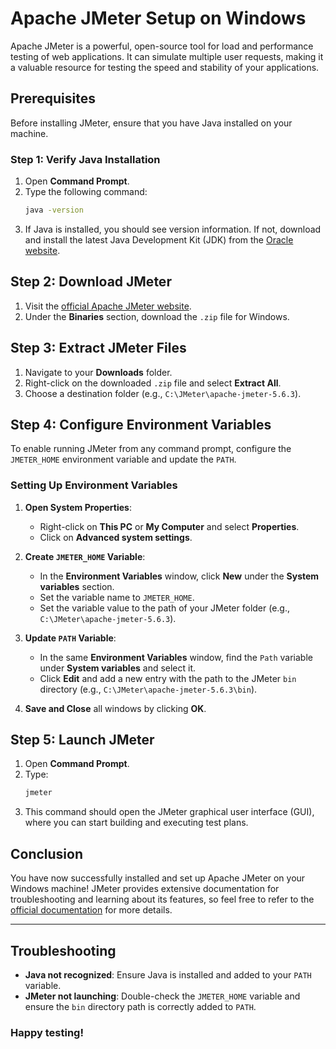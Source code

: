# Apache JMeter Setup on Windows

Apache JMeter is a powerful, open-source tool for load and performance testing of web applications. It can simulate multiple user requests, making it a valuable resource for testing the speed and stability of your applications.

## Prerequisites
Before installing JMeter, ensure that you have Java installed on your machine.

### Step 1: Verify Java Installation
1. Open **Command Prompt**.
2. Type the following command:
   ```bash
   java -version
   ```
3. If Java is installed, you should see version information. If not, download and install the latest Java Development Kit (JDK) from the [Oracle website](https://www.oracle.com/java/technologies/javase-downloads.html).

## Step 2: Download JMeter
1. Visit the [official Apache JMeter website](https://jmeter.apache.org/download_jmeter.cgi).
2. Under the **Binaries** section, download the `.zip` file for Windows.

## Step 3: Extract JMeter Files
1. Navigate to your **Downloads** folder.
2. Right-click on the downloaded `.zip` file and select **Extract All**.
3. Choose a destination folder (e.g., `C:\JMeter\apache-jmeter-5.6.3`).

## Step 4: Configure Environment Variables
To enable running JMeter from any command prompt, configure the `JMETER_HOME` environment variable and update the `PATH`.

### Setting Up Environment Variables
1. **Open System Properties**:
   - Right-click on **This PC** or **My Computer** and select **Properties**.
   - Click on **Advanced system settings**.

2. **Create `JMETER_HOME` Variable**:
   - In the **Environment Variables** window, click **New** under the **System variables** section.
   - Set the variable name to `JMETER_HOME`.
   - Set the variable value to the path of your JMeter folder (e.g., `C:\JMeter\apache-jmeter-5.6.3`).

3. **Update `PATH` Variable**:
   - In the same **Environment Variables** window, find the `Path` variable under **System variables** and select it.
   - Click **Edit** and add a new entry with the path to the JMeter `bin` directory (e.g., `C:\JMeter\apache-jmeter-5.6.3\bin`).

4. **Save and Close** all windows by clicking **OK**.

## Step 5: Launch JMeter
1. Open **Command Prompt**.
2. Type:
   ```bash
   jmeter
   ```
3. This command should open the JMeter graphical user interface (GUI), where you can start building and executing test plans.

## Conclusion
You have now successfully installed and set up Apache JMeter on your Windows machine! JMeter provides extensive documentation for troubleshooting and learning about its features, so feel free to refer to the [official documentation](https://jmeter.apache.org/usermanual/index.html) for more details.

---

## Troubleshooting
- **Java not recognized**: Ensure Java is installed and added to your `PATH` variable.
- **JMeter not launching**: Double-check the `JMETER_HOME` variable and ensure the `bin` directory path is correctly added to `PATH`.


### Happy testing!